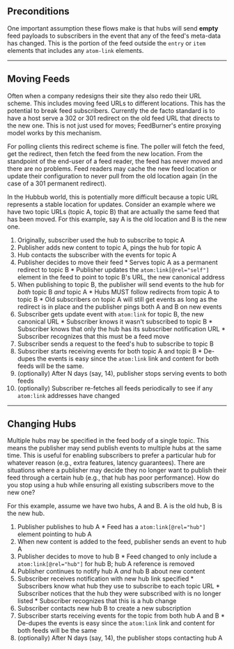 ## Preconditions ##

One important assumption these flows make is that hubs will send **empty** feed payloads to subscribers in the event that any of the feed's meta-data has changed. This is the portion of the feed outside the `entry` or `item` elements that includes any `atom-link` elements.


---


## Moving Feeds ##

Often when a company redesigns their site they also redo their URL scheme. This includes moving feed URLs to different locations. This has the potential to break feed subscribers. Currently the de facto standard is to have a host serve a 302 or 301 redirect on the old feed URL that directs to the new one. This is not just used for moves; FeedBurner's entire proxying model works by this mechanism.

For polling clients this redirect scheme is fine. The poller will fetch the feed, get the redirect, then fetch the feed from the new location. From the standpoint of the end-user of a feed reader, the feed has never moved and there are no problems. Feed readers may cache the new feed location or update their configuration to never pull from the old location again (in the case of a 301 permanent redirect).

In the Hubbub world, this is potentially more difficult because a topic URL represents a stable location for updates. Consider an example where we have two topic URLs (topic A, topic B) that are actually the same feed that has been moved. For this example, say A is the old location and B is the new one.

  1. Originally, subscriber used the hub to subscribe to topic A
  1. Publisher adds new content to topic A, pings the hub for topic A
  1. Hub contacts the subscriber with the events for topic A
  1. Publisher decides to move their feed
    * Serves topic A as a permanent redirect to topic B
    * Publisher updates the `atom:link[@rel="self"]` element in the feed to point to topic B's URL, the new canonical address
  1. When publishing to topic B, the publisher will send events to the hub for _both_ topic B _and_ topic A
    * Hubs MUST follow redirects from topic A to topic B
    * Old subscribers on topic A will still get events as long as the redirect is in place and the publisher pings both A and B on new events
  1. Subscriber gets update event with `atom:link` for topic B, the new canonical URL
    * Subscriber knows it wasn't subscribed to topic B
    * Subscriber knows that only the hub has its subscriber notification URL
    * Subscriber recognizes that this must be a feed move
  1. Subscriber sends a request to the feed's hub to subscribe to topic B
  1. Subscriber starts receiving events for both topic A and topic B
    * De-dupes the events is easy since the `atom:link` link and content for both feeds will be the same.
  1. (optionally) After N days (say, 14), publisher stops serving events to both feeds
  1. (optionally) Subscriber re-fetches all feeds periodically to see if any `atom:link` addresses have changed


---


## Changing Hubs ##

Multiple hubs may be specified in the feed body of a single topic. This means the publisher may send publish events to multiple hubs at the same time. This is useful for enabling subscribers to prefer a particular hub for whatever reason (e.g., extra features, latency guarantees). There are situations where a publisher may decide they no longer want to publish their feed through a certain hub (e.g., that hub has poor performance). How do you stop using a hub while ensuring all existing subscribers move to the new one?

For this example, assume we have two hubs, A and B. A is the old hub, B is the new hub.
  1. Publisher publishes to hub A
    * Feed has a `atom:link[@rel="hub"]` element pointing to hub A
  1. When new content is added to the feed, publisher sends an event to hub A
  1. Publisher decides to move to hub B
    * Feed changed to only include a `atom:link[@rel="hub"]` for hub B; hub A reference is removed
  1. Publisher continues to notify hub A _and_ hub B about new content
  1. Subscriber receives notification with new hub link specified
    * Subscribers know what hub they use to subscribe to each topic URL
    * Subscriber notices that the hub they were subscribed with is no longer listed
    * Subscriber recognizes that this is a hub change
  1. Subscriber contacts new hub B to create a new subscription
  1. Subscriber starts receiving events for the topic from both hub A and B
    * De-dupes the events is easy since the `atom:link` link and content for both feeds will be the same
  1. (optionally) After N days (say, 14), the publisher stops contacting hub A